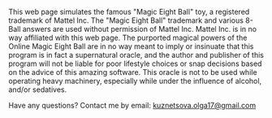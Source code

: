 This web page simulates the famous "Magic Eight Ball" toy, a registered trademark of Mattel Inc. 
The "Magic Eight Ball" trademark and various 8-Ball answers are used without permission of Mattel Inc. 
Mattel Inc. is in no way affiliated with this web page.
The purported magical powers of the Online Magic Eight Ball are in no way meant to imply or insinuate that this program is in fact a supernatural oracle, and the author and publisher of this program will not be liable for poor lifestyle choices or snap decisions based on the advice of this amazing software. This oracle is not to be used while operating heavy machinery, especially while under the influence of alcohol, and/or sedatives.

Have any questions? Contact me by email: kuznetsova.olga17@gmail.com
